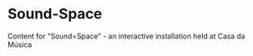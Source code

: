 Sound-Space
===========

Content for "Sound=Space" - an interactive installation held at Casa da Música
